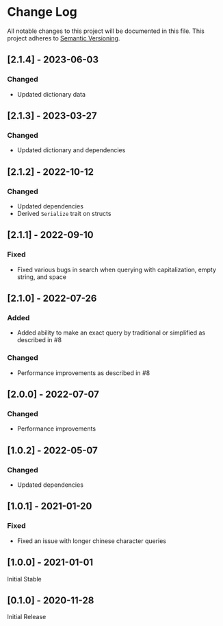 # Change Log
All notable changes to this project will be documented in this file. This project adheres to [Semantic Versioning](http://semver.org/).

## [2.1.4] - 2023-06-03
### Changed
- Updated dictionary data

## [2.1.3] - 2023-03-27
### Changed
- Updated dictionary and dependencies

## [2.1.2] - 2022-10-12
### Changed
- Updated dependencies
- Derived `Serialize` trait on structs

## [2.1.1] - 2022-09-10
### Fixed
- Fixed various bugs in search when querying with capitalization, empty string, and space

## [2.1.0] - 2022-07-26
### Added
- Added ability to make an exact query by traditional or simplified as described in #8

### Changed
- Performance improvements as described in #8

## [2.0.0] - 2022-07-07
### Changed
- Performance improvements

## [1.0.2] - 2022-05-07
### Changed
- Updated dependencies

## [1.0.1] - 2021-01-20
### Fixed
- Fixed an issue with longer chinese character queries

## [1.0.0] - 2021-01-01
Initial Stable

## [0.1.0] - 2020-11-28
Initial Release
